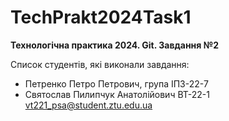# TechPrakt2024Task1
**Технологічна практика 2024. Git. Завдання №2**

Список студентів, які виконали завдання:
* Петренко Петро Петрович, група ІПЗ-22-7
* Святослав Пилипчук Анатолійович ВТ-22-1 vt221_psa@student.ztu.edu.ua